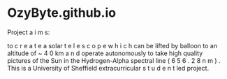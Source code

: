 # OzyByte.github.io

Project a i m s:

to c r e a t e a solar t e l e s c o p e w h i c h can be lifted by balloon to an altitude of ~ 4 0 km a n d
operate autonomously to take high quality pictures of the Sun in the Hydrogen-Alpha
spectral line ( 6 5 6 . 2 8 n m ) . This is a University of Sheffield extracurricular s t u d e n t led
project.
